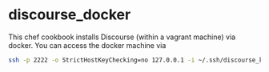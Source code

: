# discourse_docker

This chef cookbook installs Discourse (within a vagrant machine) via docker. You can access the docker machine
via

```bash
ssh -p 2222 -o StrictHostKeyChecking=no 127.0.0.1 -i ~/.ssh/discourse_key
```
